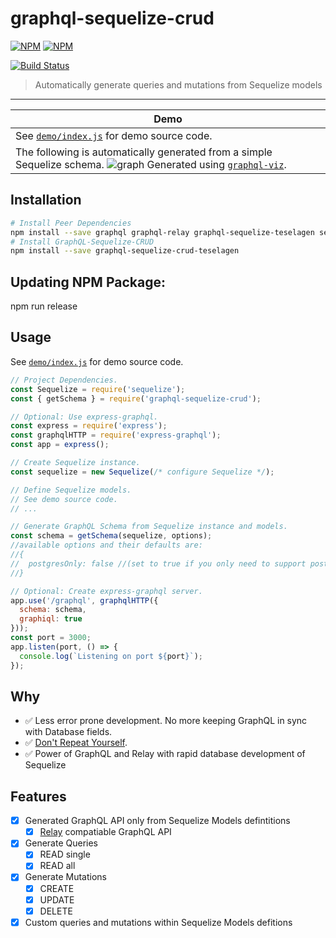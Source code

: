 # graphql-sequelize-crud

[![NPM](https://nodei.co/npm/graphql-sequelize-crud.png?downloads=true&downloadRank=true&stars=true)](https://nodei.co/npm/graphql-sequelize-crud/)
[![NPM](https://nodei.co/npm-dl/graphql-sequelize-crud.png?months=3&height=3)](https://nodei.co/npm/graphql-sequelize-crud/)

[![Build Status](https://travis-ci.org/Glavin001/graphql-sequelize-crud.svg?branch=master)](https://travis-ci.org/Glavin001/graphql-sequelize-crud)

> Automatically generate queries and mutations from Sequelize models

---

| Demo |
| --- |
| See [`demo/index.js`](https://github.com/Glavin001/graphql-sequelize-crud/blob/master/demo/index.js) for demo source code. |
| The following is automatically generated from a simple Sequelize schema. ![graph](https://raw.githubusercontent.com/Glavin001/graphql-sequelize-crud/master/graph.png) Generated using [`graphql-viz`](https://github.com/sheerun/graphqlviz). |

## Installation

```bash
# Install Peer Dependencies
npm install --save graphql graphql-relay graphql-sequelize-teselagen sequelize
# Install GraphQL-Sequelize-CRUD
npm install --save graphql-sequelize-crud-teselagen
```

## Updating NPM Package:
npm run release

## Usage

See [`demo/index.js`](https://github.com/Glavin001/graphql-sequelize-crud/blob/master/demo/index.js) for demo source code.

```javascript
// Project Dependencies.
const Sequelize = require('sequelize');
const { getSchema } = require('graphql-sequelize-crud');

// Optional: Use express-graphql.
const express = require('express');
const graphqlHTTP = require('express-graphql');
const app = express();

// Create Sequelize instance.
const sequelize = new Sequelize(/* configure Sequelize */);

// Define Sequelize models.
// See demo source code.
// ...

// Generate GraphQL Schema from Sequelize instance and models.
const schema = getSchema(sequelize, options);
//available options and their defaults are:
//{
//  postgresOnly: false //(set to true if you only need to support postgres, makes bulk creates faster!)
//} 

// Optional: Create express-graphql server.
app.use('/graphql', graphqlHTTP({
  schema: schema,
  graphiql: true
}));
const port = 3000;
app.listen(port, () => {
  console.log(`Listening on port ${port}`);
});
```

## Why

- :white_check_mark: Less error prone development. No more keeping GraphQL in sync with Database fields.
- :white_check_mark: [Don't Repeat Yourself](https://en.wikipedia.org/wiki/Don%27t_repeat_yourself).
- :white_check_mark: Power of GraphQL and Relay with rapid database development of Sequelize

## Features
- [x] Generated GraphQL API only from Sequelize Models defintitions
  - [x] [Relay](https://facebook.github.io/relay/) compatiable GraphQL API
- [x] Generate Queries
  - [x] READ single
  - [x] READ all
- [x] Generate Mutations
  - [x] CREATE
  - [x] UPDATE
  - [x] DELETE
- [x] Custom queries and mutations within Sequelize Models defitions
